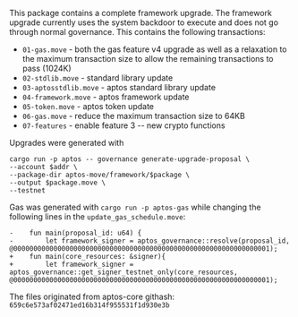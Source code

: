 This package contains a complete framework upgrade. The framework upgrade currently uses the system backdoor to execute and does not go through normal governance. This contains the following transactions:

* `01-gas.move` - both the gas feature v4 upgrade as well as a relaxation to the maximum transaction size to allow the remaining transactions to pass (1024K)
* `02-stdlib.move` - standard library update
* `03-aptosstdlib.move` - aptos standard library update
* `04-framework.move` - aptos framework update
* `05-token.move` - aptos token update
* `06-gas.move` - reduce the maximum transaction size to 64KB
* `07-features` - enable feature 3 -- new crypto functions

Upgrades were generated with
```
cargo run -p aptos -- governance generate-upgrade-proposal \
--account $addr \
--package-dir aptos-move/framework/$package \
--output $package.move \
--testnet
```

Gas was generated with `cargo run -p aptos-gas` while changing the following lines in the `update_gas_schedule.move`:
```
-    fun main(proposal_id: u64) {
-        let framework_signer = aptos_governance::resolve(proposal_id, @0000000000000000000000000000000000000000000000000000000000000001);
+    fun main(core_resources: &signer){
+        let framework_signer = aptos_governance::get_signer_testnet_only(core_resources, @0000000000000000000000000000000000000000000000000000000000000001);
```

The files originated from aptos-core githash: `659c6e573af02471ed16b314f955531f1d930e3b`
